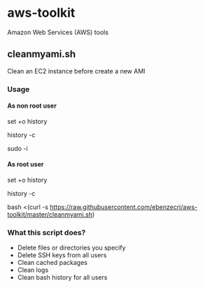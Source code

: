 # aws-toolkit
Amazon Web Services (AWS) tools

## cleanmyami.sh
Clean an EC2 instance before create a new AMI

### Usage
#### As non root user
set +o history

history -c

sudo -i

#### As root user
set +o history

history -c

bash <(curl -s https://raw.githubusercontent.com/ebenzecri/aws-toolkit/master/cleanmyami.sh)

### What this script does?

* Delete files or directories you specify
* Delete SSH keys from all users
* Clean cached packages
* Clean logs
* Clean bash history for all users
